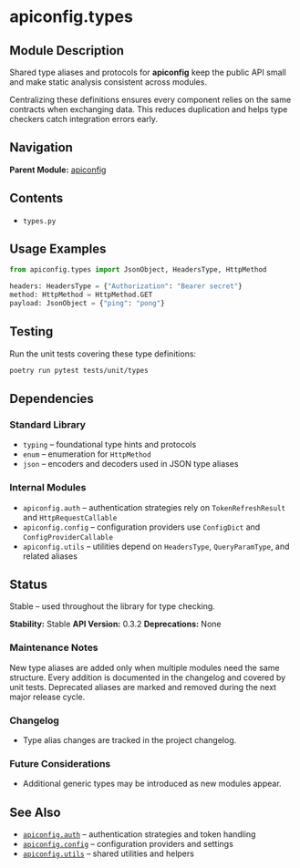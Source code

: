 # apiconfig.types

## Module Description

Shared type aliases and protocols for **apiconfig** keep the public API small
and make static analysis consistent across modules.

Centralizing these definitions ensures every component relies on the same
contracts when exchanging data. This reduces duplication and helps type
checkers catch integration errors early.

## Navigation
**Parent Module:** [apiconfig](../README.md)

## Contents
- `types.py`

## Usage Examples
```python
from apiconfig.types import JsonObject, HeadersType, HttpMethod

headers: HeadersType = {"Authorization": "Bearer secret"}
method: HttpMethod = HttpMethod.GET
payload: JsonObject = {"ping": "pong"}
```

## Testing

Run the unit tests covering these type definitions:

```bash
poetry run pytest tests/unit/types
```

## Dependencies

### Standard Library
- `typing` – foundational type hints and protocols
- `enum` – enumeration for `HttpMethod`
- `json` – encoders and decoders used in JSON type aliases

### Internal Modules
- `apiconfig.auth` – authentication strategies rely on `TokenRefreshResult` and `HttpRequestCallable`
- `apiconfig.config` – configuration providers use `ConfigDict` and `ConfigProviderCallable`
- `apiconfig.utils` – utilities depend on `HeadersType`, `QueryParamType`, and related aliases

## Status
Stable – used throughout the library for type checking.

**Stability:** Stable
**API Version:** 0.3.2
**Deprecations:** None

### Maintenance Notes
New type aliases are added only when multiple modules need the same
structure. Every addition is documented in the changelog and covered by unit
tests. Deprecated aliases are marked and removed during the next major
release cycle.

### Changelog
- Type alias changes are tracked in the project changelog.

### Future Considerations
- Additional generic types may be introduced as new modules appear.

## See Also
- [`apiconfig.auth`](../auth) – authentication strategies and token handling
- [`apiconfig.config`](../config) – configuration providers and settings
- [`apiconfig.utils`](../utils) – shared utilities and helpers
